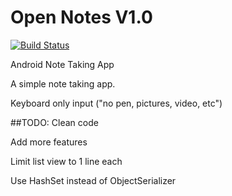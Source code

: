 # Open Notes V1.0
[![Build Status](https://travis-ci.org/AnthonyAmanse/OpenNotes.svg?branch=master)](https://travis-ci.org/AnthonyAmanse/OpenNotes)

Android Note Taking App

A simple note taking app.

Keyboard only input ("no pen, pictures, video, etc")

##TODO:
Clean code

Add more features

Limit list view to 1 line each

Use HashSet instead of ObjectSerializer
